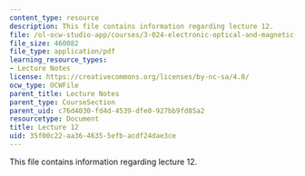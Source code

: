 ```yaml
---
content_type: resource
description: This file contains information regarding lecture 12.
file: /ol-ocw-studio-app/courses/3-024-electronic-optical-and-magnetic-properties-of-materials-spring-2013/35f00c22aa3646355efbacdf24dae3ce_MIT3_024S13_2012lec12.pdf
file_size: 460082
file_type: application/pdf
learning_resource_types:
- Lecture Notes
license: https://creativecommons.org/licenses/by-nc-sa/4.0/
ocw_type: OCWFile
parent_title: Lecture Notes
parent_type: CourseSection
parent_uid: c76d4030-fd4d-4539-dfe0-927bb9fd85a2
resourcetype: Document
title: Lecture 12
uid: 35f00c22-aa36-4635-5efb-acdf24dae3ce
---
```

This file contains information regarding lecture 12.